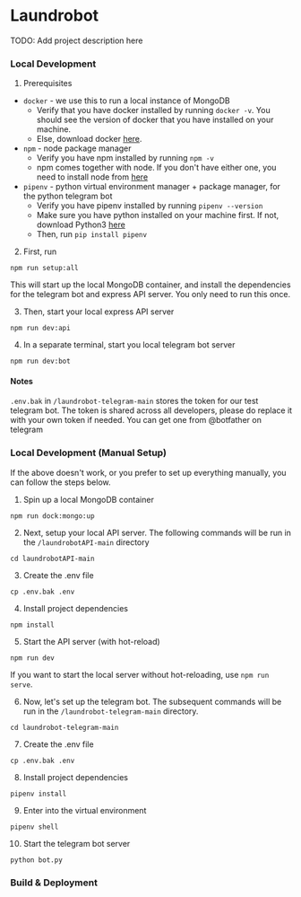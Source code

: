 # Laundrobot
TODO: Add project description here

### Local Development
1. Prerequisites
- `docker` - we use this to run a local instance of MongoDB
  - Verify that you have docker installed by running `docker -v`. You should see the version of docker that you have installed on your machine.
  - Else, download docker [here](https://docs.docker.com/get-started/get-docker/).
- `npm` - node package manager
  - Verify you have npm installed by running `npm -v`
  - npm comes together with node. If you don't have either one, you need to install node from [here](https://nodejs.org/en/download/)
- `pipenv` - python virtual environment manager + package manager, for the python telegram bot
  - Verify you have pipenv installed by running `pipenv --version`
  - Make sure you have python installed on your machine first. If not, download Python3 [here](https://www.python.org/downloads/)
  - Then, run `pip install pipenv`

2. First, run
```
npm run setup:all
```
This will start up the local MongoDB container, and install the dependencies for the telegram bot and express API server. You only need to run this once.

3. Then, start your local express API server
```
npm run dev:api
```

4. In a separate terminal, start you local telegram bot server
```
npm run dev:bot
```

#### Notes
`.env.bak` in `/laundrobot-telegram-main` stores the token for our test telegram bot. The token is shared across all developers, please do replace it with your own token if needed. You can get one from @botfather on telegram

### Local Development (Manual Setup)
If the above doesn't work, or you prefer to set up everything manually, you can follow the steps below.

1. Spin up a local MongoDB container
```
npm run dock:mongo:up
```

2. Next, setup your local API server. The following commands will be run in the `/laundrobotAPI-main` directory
```
cd laundrobotAPI-main
```

3. Create the .env file
```
cp .env.bak .env
```

4. Install project dependencies
```
npm install
```

5. Start the API server (with hot-reload)
```
npm run dev
```
If you want to start the local server without hot-reloading, use `npm run serve`.

6. Now, let's set up the telegram bot. The subsequent commands will be run in the `/laundrobot-telegram-main` directory.
```
cd laundrobot-telegram-main
```

7. Create the .env file
```
cp .env.bak .env
```

8. Install project dependencies
```
pipenv install
```

9. Enter into the virtual environment
```
pipenv shell
```

10. Start the telegram bot server
```
python bot.py
```

### Build & Deployment